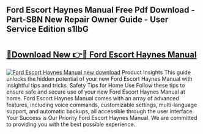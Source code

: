 ## Ford Escort Haynes Manual Free Pdf Download - Part-SBN New Repair Owner Guide - User Service Edition s1lbG

# <h2><a href="http://bc21683.oget.top/?id=Ford+Escort+Haynes+Manual">🔗Download New 👉🔴 Ford Escort Haynes Manual</a></h2>

[![Ford Escort Haynes Manual new download](https://i.imgur.com/5g1atiW.png)](http://bc21683.oget.top/?id=Ford+Escort+Haynes+Manual)
Product Insights This guide unlocks the hidden potential of your new Ford Escort Haynes Manual with insightful tips and tricks. Safety Tips for Home Use Follow these tips to ensure safe and secure use of your new Ford Escort Haynes Manual at home. Ford Escort Haynes Manual comes with an array of advanced features, including voice commands, customizable settings, multi-language support, and automatic backups, all accessible through the user interface. Your Success is Our Priority Ford Escort Haynes Manual. We are committed to providing you with the best possible experience.
